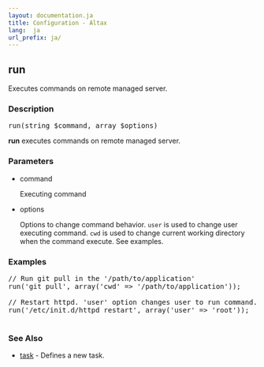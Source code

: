 ```yaml
---
layout: documentation.ja
title: Configuration - Altax
lang:  ja
url_prefix: ja/
---
```

## run

Executes commands on remote managed server.

### Description

<pre class="php-nonumber">
run(string $command, array $options)
</pre>

**run** executes commands on remote managed server.

### Parameters

* command

  Executing command

* options

  Options to change command behavior.
  `user` is used to change user executing command.
  `cwd` is used to change current working directory when the command execute.
  See examples.




### Examples

<pre class="php-nonumber">
// Run git pull in the '/path/to/application'
run('git pull', array('cwd' => '/path/to/application'));

// Restart httpd. 'user' option changes user to run command. You need to setup sudo configuration on altax ssh connection user.
run('/etc/init.d/httpd restart', array('user' => 'root'));

</pre>

### See Also

* [task](/altax/ja/documentation/configuration/task.html) - Defines a new task.

